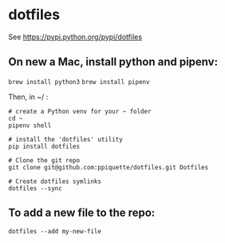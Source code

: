 # dotfiles

See https://pypi.python.org/pypi/dotfiles

## On new a Mac, install python and pipenv:
`brew install python3`
`brew install pipenv`

Then, in ~/ :

```
# create a Python venv for your ~ folder
cd ~
pipenv shell

# install the 'dotfiles' utility
pip install dotfiles

# Clone the git repo
git clone git@github.com:ppiquette/dotfiles.git Dotfiles

# Create dotfiles symlinks
dotfiles --sync
```

## To add a new file to the repo: 
```
dotfiles --add my-new-file
```

